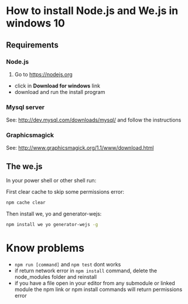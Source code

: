 # How to install Node.js and We.js in windows 10

## Requirements

### Node.js

1. Go to https://nodejs.org
  * click in **Download for windows** link
  * download and run the install program

### Mysql server

See: http://dev.mysql.com/downloads/mysql/ and follow the instructions

### Graphicsmagick 

See: http://www.graphicsmagick.org/1.1/www/download.html

## The we.js

In your power shell or other shell run:

First clear cache to skip some permissions error:

```sh
npm cache clear
````

Then install we, yo and generator-wejs:

```sh
npm install we yo generator-wejs -g
```


# Know problems

- `npm run [command]` and `npm test` dont works
- if return network error in `npm install` command, delete the node_modules folder and reinstall
- if you have a file open in your editor from any submodule or linked module the npm link or npm install commands will return permissions error
